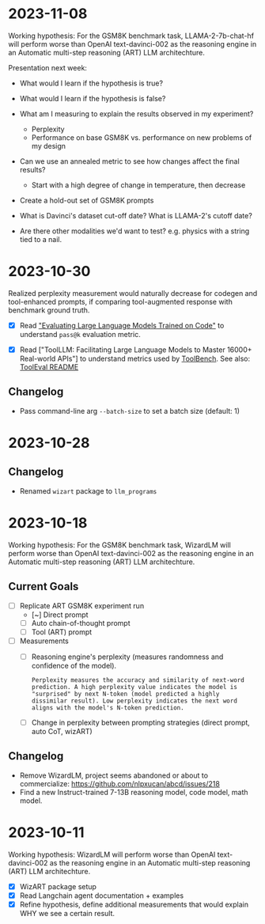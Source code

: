 # 2023-11-08

Working hypothesis: For the GSM8K benchmark task, LLAMA-2-7b-chat-hf will perform worse than OpenAI text-davinci-002 as the reasoning engine in an Automatic multi-step reasoning (ART) LLM architechture.

Presentation next week:
* What would I learn if the hypothesis is true?
* What would I learn if the hypothesis is false?
* What am I measuring to explain the results observed in my experiment?
  * Perplexity
  * Performance on base GSM8K vs. performance on new problems of my design

* Can we use an annealed metric to see how changes affect the final results? 
  * Start with a high degree of change in temperature, then decrease

* Create a hold-out set of GSM8K prompts
* What is Davinci's dataset cut-off date? What is LLAMA-2's cutoff date?

* Are there other modalities we'd want to test? e.g. physics with a string tied to a nail.

# 2023-10-30

Realized perplexity measurement would naturally decrease for codegen and tool-enhanced prompts, if comparing tool-augmented response with benchmark ground truth.

- [x] Read ["Evaluating Large Language Models Trained on Code"](https://arxiv.org/pdf/2107.03374.pdf) to understand `pass@k` evaluation metric.

- [x] Read ["ToolLLM: Facilitating Large Language Models to Master 16000+ Real-world APIs"] to understand metrics used by [ToolBench](https://openbmb.github.io/ToolBench/). See also: [ToolEval README](https://github.com/OpenBMB/ToolBench/tree/master/toolbench/tooleval)

## Changelog

* Pass command-line arg `--batch-size` to set a batch size (default: 1)

# 2023-10-28

## Changelog

* Renamed `wizart` package to `llm_programs`

# 2023-10-18

Working hypothesis: For the GSM8K benchmark task, WizardLM will perform worse than OpenAI text-davinci-002 as the reasoning engine in an Automatic multi-step reasoning (ART) LLM architechture.

## Current Goals

- [ ] Replicate ART GSM8K experiment run
  - [~] Direct prompt
  - [ ] Auto chain-of-thought prompt
  - [ ] Tool (ART) prompt
- [ ] Measurements
  - [ ] Reasoning engine's perplexity (measures randomness and confidence of the model). 
  
        Perplexity measures the accuracy and similarity of next-word prediction. A high perplexity value indicates the model is "surprised" by next N-token (model predicted a highly dissimilar result). Low perplexity indicates the next word aligns with the model's N-token prediction.
  - [ ] Change in perplexity between prompting strategies (direct prompt, auto CoT, wizART)

## Changelog

* Remove WizardLM, project seems abandoned or about to commercialize: https://github.com/nlpxucan/abcd/issues/218
* Find a new Instruct-trained 7-13B reasoning model, code model, math model.

# 2023-10-11

Working hypothesis: WizardLM will perform worse than OpenAI text-davinci-002 as the reasoning engine in an Automatic multi-step reasoning (ART) LLM architechture.

- [x] WizART package setup
- [x] Read Langchain agent documentation + examples
- [x] Refine hypothesis, define additional measurements that would explain WHY we see a certain result.